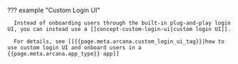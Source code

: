 ??? example "Custom Login UI"

      Instead of onboarding users through the built-in plug-and-play login UI, you can instead use a [[concept-custom-login-ui|custom login UI]]. 

      For details, see [[{{page.meta.arcana.custom_login_ui_tag}}|how to use custom login UI and onboard users in a {{page.meta.arcana.app_type}} app]]
